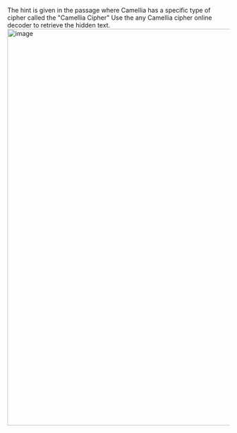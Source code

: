 The hint is given in the passage where Camellia has a specific type of cipher called the "Camellia Cipher"
Use the any Camellia cipher online decoder to retrieve the hidden text.
<img width="900" alt="image" src="https://github.com/lenebread/GiTxHextech-Challenge-Repo/assets/166520861/79132ade-91cd-446b-9671-18edace80b50">

